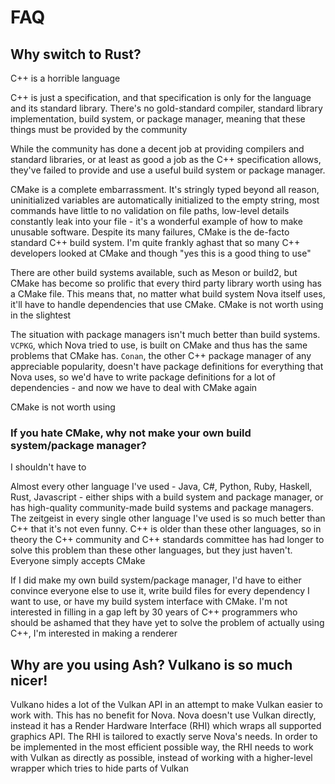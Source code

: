 # FAQ

## Why switch to Rust?

C++ is a horrible language

C++ is just a specification, and that specification is only for the language and its standard library. There's no 
gold-standard compiler, standard library implementation, build system, or package manager, meaning that these things
must be provided by the community

While the community has done a decent job at providing compilers and standard libraries, or at least as good a job as
the C++ specification allows, they've failed to provide and use a useful build system or package manager. 

CMake is a complete embarrassment. It's stringly typed beyond all reason, uninitialized variables are automatically 
initialized to the empty string, most commands have little to no validation on file paths, low-level details constantly 
leak into your file - it's a wonderful example of how to make unusable software. Despite its many failures, CMake is the
de-facto standard C++ build system. I'm quite frankly aghast that so many C++ developers looked at CMake and though
"yes this is a good thing to use"

There are other build systems available, such as Meson or build2, but CMake has become so prolific that every third
party library worth using has a CMake file. This means that, no matter what build system Nova itself uses, it'll have
to handle dependencies that use CMake. CMake is not worth using in the slightest

The situation with package managers isn't much better than build systems. `VCPKG`, which Nova tried to use, is built on
CMake and thus has the same problems that CMake has. `Conan`, the other C++ package manager of any appreciable 
popularity, doesn't have package definitions for everything that Nova uses, so we'd have to write package definitions
for a lot of dependencies - and now we have to deal with CMake again

CMake is not worth using

### If you hate CMake, why not make your own build system/package manager?

I shouldn't have to

Almost every other language I've used - Java, C#, Python, Ruby, Haskell, Rust, Javascript - either ships with a build 
system and package manager, or has high-quality community-made build systems and package managers. The zeitgeist in 
every single other language I've used is so much better than C++ that it's not even funny. C++ is older than these other 
languages, so in theory the C++ community and C++ standards committee has had longer to solve this problem than these 
other languages, but they just haven't. Everyone simply accepts CMake

If I did make my own build system/package manager, I'd have to either convince everyone else to use it, write build 
files for every dependency I want to use, or have my build system interface with CMake. I'm not interested in filling
in a gap left by 30 years of C++ programmers who should be ashamed that they have yet to solve the problem of actually
using C++, I'm interested in making a renderer

## Why are you using Ash? Vulkano is so much nicer!

Vulkano hides a lot of the Vulkan API in an attempt to make Vulkan easier to work with. This has no benefit for Nova.
Nova doesn't use Vulkan directly, instead it has a Render Hardware Interface (RHI) which wraps all supported graphics
API. The RHI is tailored to exactly serve Nova's needs. In order to be implemented in the most efficient possible way,
the RHI needs to work with Vulkan as directly as possible, instead of working with a higher-level wrapper which tries
to hide parts of Vulkan